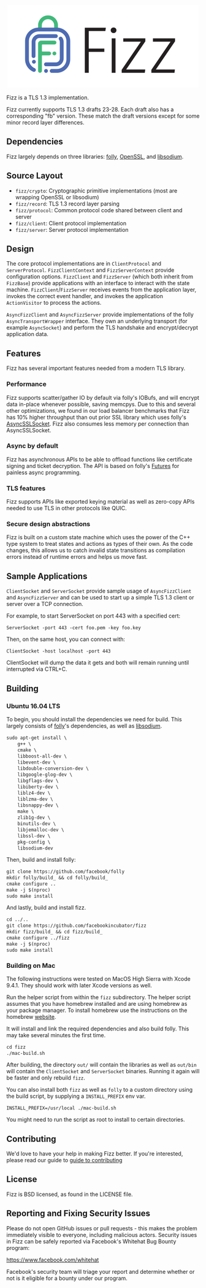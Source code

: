 <p align="center">
  <img width="500" height="216" alt="Fizz" src="logo2x.png">
</p>
Fizz is a TLS 1.3 implementation.

Fizz currently supports TLS 1.3 drafts 23-28.  Each draft also has a
corresponding "fb" version. These match the draft versions except for some
minor record layer differences.

## Dependencies

Fizz largely depends on three libraries: [folly](https://www.github.com/facebook/folly),
[OpenSSL](https://www.openssl.org/), and [libsodium](https://github.com/jedisct1/libsodium).

## Source Layout
- `fizz/crypto`:   Cryptographic primitive implementations (most are wrapping
                   OpenSSL or libsodium)
- `fizz/record`:   TLS 1.3 record layer parsing
- `fizz/protocol`: Common protocol code shared between client and server
- `fizz/client`:   Client protocol implementation
- `fizz/server`:   Server protocol implementation

## Design

The core protocol implementations are in `ClientProtocol` and `ServerProtocol`.
`FizzClientContext` and `FizzServerContext` provide configuration options.
`FizzClient` and `FizzServer` (which both inherit from `FizzBase`) provide
applications with an interface to interact with the state machine.
`FizzClient`/`FizzServer` receives events from the application layer, invokes the
correct event handler, and invokes the application `ActionVisitor` to process the
actions.

`AsyncFizzClient` and `AsyncFizzServer` provide implementations of the folly
`AsyncTransportWrapper` interface. They own an underlying transport (for example
`AsyncSocket`) and perform the TLS handshake and encrypt/decrypt application
data.

## Features

Fizz has several important features needed from a modern TLS library.

### Performance

Fizz supports scatter/gather IO by default via folly's IOBufs, and will encrypt
data in-place whenever possible, saving memcpys. Due to this and several
other optimizations, we found in our load balancer benchmarks that Fizz has 10%
higher throughput than out prior SSL library which uses folly's
[AsyncSSLSocket](https://github.com/facebook/folly/blob/master/folly/io/async/AsyncSSLSocket.h).
Fizz also consumes less memory per connection than AsyncSSLSocket.

### Async by default

Fizz has asynchronous APIs to be able to offload functions like certificate
signing and ticket decryption. The API is based on folly's
[Futures](https://github.com/facebook/folly/tree/master/folly/futures) for painless
async programming.

### TLS features

Fizz supports APIs like exported keying material as well as zero-copy APIs
needed to use TLS in other protocols like QUIC.

### Secure design abstractions

Fizz is built on a custom state machine which uses the power of the C++ type system
to treat states and actions as types of their own. As the code changes, this allows us
to catch invalid state transitions as compilation errors instead of runtime errors and
helps us move fast.

## Sample Applications

`ClientSocket` and `ServerSocket` provide sample usage of `AsyncFizzClient` and
`AsyncFizzServer` and can be used to start up a simple TLS 1.3 client or server
over a TCP connection.

For example, to start ServerSocket on port 443 with a specified cert:
```
ServerSocket -port 443 -cert foo.pem -key foo.key
```

Then, on the same host, you can connect with: 

```
ClientSocket -host localhost -port 443
```
ClientSocket will dump the data it gets and both will remain running until
interrupted via CTRL+C.

## Building

### Ubuntu 16.04 LTS

To begin, you should install the dependencies we need for build. This largely
consists of [folly](https://github.com/facebook/folly)'s dependencies, as well as
[libsodium](https://github.com/jedisct1/libsodium).

```
sudo apt-get install \
    g++ \
    cmake \
    libboost-all-dev \
    libevent-dev \
    libdouble-conversion-dev \
    libgoogle-glog-dev \
    libgflags-dev \
    libiberty-dev \
    liblz4-dev \
    liblzma-dev \
    libsnappy-dev \
    make \
    zlib1g-dev \
    binutils-dev \
    libjemalloc-dev \
    libssl-dev \
    pkg-config \
    libsodium-dev
```

Then, build and install folly:

```
git clone https://github.com/facebook/folly
mkdir folly/build_ && cd folly/build_
cmake configure ..
make -j $(nproc)
sudo make install
```

And lastly, build and install fizz.

```
cd ../..
git clone https://github.com/facebookincubator/fizz
mkdir fizz/build_ && cd fizz/build_
cmake configure ../fizz
make -j $(nproc)
sudo make install
```

### Building on Mac

The following instructions were tested on MacOS High Sierra
with Xcode 9.4.1. They should work with later Xcode versions as well.

Run the helper script from within the `fizz` subdirectory. The helper
script assumes that you have homebrew installed and are using homebrew
as your package manager. To install homebrew use the instructions on
the homebrew [website](https://brew.sh/).

It will install and link the required dependencies and also build folly.
This may take several minutes the first time.

```
cd fizz
./mac-build.sh
```

After building, the directory `out/` will contain the libraries as well as
`out/bin` will contain the `ClientSocket` and `ServerSocket` binaries.
Running it again will be faster and only rebuild `fizz`.

You can also install both `fizz` as well as `folly` to a custom directory
using the build script, by supplying a `INSTALL_PREFIX` env var.

```
INSTALL_PREFIX=/usr/local ./mac-build.sh
```

You might need to run the script as root to install to certain directories.

## Contributing

We'd love to have your help in making Fizz better. If you're interested, please
read our guide to [guide to contributing](CONTRIBUTING.md)

## License
Fizz is BSD licensed, as found in the LICENSE file.

## Reporting and Fixing Security Issues

Please do not open GitHub issues or pull requests - this makes the problem
immediately visible to everyone, including malicious actors. Security issues in
Fizz can be safely reported via Facebook's Whitehat Bug Bounty program:

https://www.facebook.com/whitehat

Facebook's security team will triage your report and determine whether or not is
it eligible for a bounty under our program.


